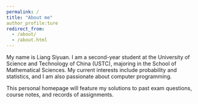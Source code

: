 ```yaml
---
permalink: /
title: "About me"
author_profile:ture
redirect_from: 
  - /about/
  - /about.html
---
```


My name is Liang Siyuan. I am a second-year student at the University of Science and Technology of China (USTC), majoring in the School of Mathematical Sciences. My current interests include probability and statistics, and I am also passionate about computer programming.

This personal homepage will feature my solutions to past exam questions, course notes, and records of assignments.

